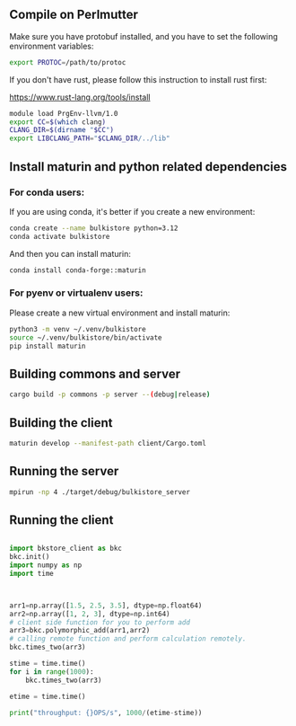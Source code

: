

## Compile on Perlmutter

Make sure you have protobuf installed, and you have to set the following environment variables:

```bash
export PROTOC=/path/to/protoc
```

If you don't have rust, please follow this instruction to install rust first:

https://www.rust-lang.org/tools/install


```bash
module load PrgEnv-llvm/1.0
export CC=$(which clang)
CLANG_DIR=$(dirname "$CC")
export LIBCLANG_PATH="$CLANG_DIR/../lib"
```

## Install maturin and python related dependencies


### For conda users:
If you are using conda, it's better if you create a new environment:
```bash
conda create --name bulkistore python=3.12
conda activate bulkistore
```
And then you can install maturin:
```bash
conda install conda-forge::maturin
```

### For pyenv or virtualenv users:
Please create a new virtual environment and install maturin:
```bash
python3 -m venv ~/.venv/bulkistore
source ~/.venv/bulkistore/bin/activate
pip install maturin
```

## Building commons and server

```bash
cargo build -p commons -p server --(debug|release)
```

## Building the client

```bash
maturin develop --manifest-path client/Cargo.toml
```


## Running the server

```bash
mpirun -np 4 ./target/debug/bulkistore_server
```


## Running the client

```python

import bkstore_client as bkc
bkc.init()
import numpy as np
import time



arr1=np.array([1.5, 2.5, 3.5], dtype=np.float64)
arr2=np.array([1, 2, 3], dtype=np.int64)
# client side function for you to perform add
arr3=bkc.polymorphic_add(arr1,arr2)
# calling remote function and perform calculation remotely.
bkc.times_two(arr3)

stime = time.time()
for i in range(1000):
    bkc.times_two(arr3)

etime = time.time()

print("throughput: {}OPS/s", 1000/(etime-stime))

```
